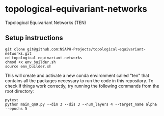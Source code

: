 # topological-equivariant-networks
Topological Equivariant Networks (TEN)

## Setup instructions
```
git clone git@github.com:NSAPH-Projects/topological-equivariant-networks.git
cd topological-equivariant-networks
chmod +x env_builder.sh
source env_builder.sh
```
This will create and activate a new conda environment called "ten" that contains all the packages necessary to run the code in this repository. To check if things work correctly, try running the following commands from the root directory:
```
pytest
python main_qm9.py --dim 3 --dis 3 --num_layers 4 --target_name alpha --epochs 5
```

